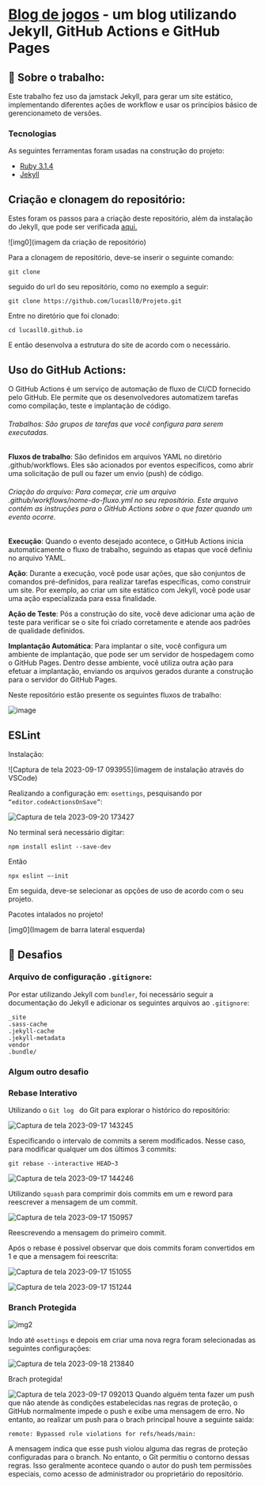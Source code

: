 # [Blog de jogos](https://lucasll0.github.io/) - um blog utilizando Jekyll, GitHub Actions e GitHub Pages

## 📌 Sobre o trabalho:
Este trabalho fez uso da jamstack Jekyll, para gerar um site estático, implementando diferentes ações de workflow e usar os princípios básico de gerencionameto de versões.

### Tecnologias

As seguintes ferramentas foram usadas na construção do projeto:

- [Ruby 3.1.4](https://www.ruby-lang.org/en/downloads/)
- [Jekyll](https://jekyllrb.com/docs/)

## Criação e clonagem do repositório:

Estes foram os passos para a criação deste repositório, além da instalação do Jekyll, que pode ser verificada [aqui.](https://jekyllrb.com/docs/installation/)

![img0](imagem da criação de repositório)

Para a clonagem de repositório, deve-se inserir o seguinte comando:
```
git clone
```
seguido do url do seu repositório, como no exemplo a seguir:
```
git clone https://github.com/lucasll0/Projeto.git
```
Entre no diretório que foi clonado:
```
cd lucasll0.github.io
```
E então desenvolva a estrutura do site de acordo com o necessário.

## Uso do GitHub Actions:
O GitHub Actions é um serviço de automação de fluxo de CI/CD fornecido pelo GitHub. Ele permite que os desenvolvedores automatizem tarefas como compilação, teste e implantação de código.

###### Trabalhos: São grupos de tarefas que você configura para serem executadas.

**Fluxos de trabalho**: São definidos em arquivos YAML no diretório .github/workflows. Eles são acionados por eventos específicos, como abrir uma solicitação de pull ou fazer um envio (push) de código.
###### *Criação do arquivo*: Para começar, crie um arquivo .github/workflows/nome-do-fluxo.yml no seu repositório. Este arquivo contém as instruções para o GitHub Actions sobre o que fazer quando um evento ocorre.

**Execução**:  Quando o evento desejado acontece, o GitHub Actions inicia automaticamente o fluxo de trabalho, seguindo as etapas que você definiu no arquivo YAML.

**Ação**: Durante a execução, você pode usar ações, que são conjuntos de comandos pré-definidos, para realizar tarefas específicas, como construir um site. Por exemplo, ao criar um site estático com Jekyll, você pode usar uma ação especializada para essa finalidade.

**Ação de Teste**: Pós a construção do site, você deve adicionar uma ação de teste para verificar se o site foi criado corretamente e atende aos padrões de qualidade definidos.

**Implantação Automática**: Para implantar o site, você configura um ambiente de implantação, que pode ser um servidor de hospedagem como o GitHub Pages. Dentro desse ambiente, você utiliza outra ação para efetuar a implantação, enviando os arquivos gerados durante a construção para o servidor do GitHub Pages.

Neste repositório estão presente os seguintes fluxos de trabalho:

![image](https://github.com/el1ziane/el1ziane.github.io/assets/113150368/7960e97e-2bb0-4fa1-aa39-4faf2d935a2e)

## **ESLint**

Instalação:

![Captura de tela 2023-09-17 093955](imagem de instalação através do VSCode)

Realizando a configuração em: `⚙️settings`, pesquisando por ```“editor.codeActionsOnSave”```:

![Captura de tela 2023-09-20 173427](https://github.com/el1ziane/el1ziane.github.io/assets/113150368/25dfbe04-81b4-482d-b21c-2b4ff081cb82)

No terminal será necessário digitar:

```
npm install eslint --save-dev
```
Então

```
npx eslint –-init
```
Em seguida, deve-se selecionar as opções de uso de acordo com o seu projeto.

Pacotes intalados no projeto!

[img0](Imagem de barra lateral esquerda)

## 🚀 Desafios

### **Arquivo de configuração** `.gitignore`:
Por estar utilizando Jekyll com `bundler`, foi necessário seguir a documentação do Jekyll e adicionar os seguintes arquivos ao `.gitignore`:
```
_site
.sass-cache
.jekyll-cache
.jekyll-metadata
vendor
.bundle/
```

### **Algum outro desafio**


### **Rebase Interativo**

Utilizando o `Git log ` do Git para explorar o histórico do repositório:

![Captura de tela 2023-09-17 143245](https://github.com/el1ziane/el1ziane.github.io/assets/113150368/0526825f-dabf-4c1e-add3-a266e8460fab)

Especificando o intervalo de commits a serem modificados. Nesse caso, para modificar qualquer um dos últimos 3 commits:

```
git rebase --interactive HEAD~3
```

![Captura de tela 2023-09-17 144246](https://github.com/el1ziane/el1ziane.github.io/assets/113150368/7f20fe87-3fc6-4d84-9ea6-f73faafecc4e)

Utilizando `squash` para comprimir dois commits em um e reword para reescrever a mensagem de um commit.

![Captura de tela 2023-09-17 150957](https://github.com/el1ziane/el1ziane.github.io/assets/113150368/53406abb-edaf-4547-86cf-ddaacfb16a92)

Reescrevendo a mensagem do primeiro commit.

Após o rebase é possivel observar que dois commits foram convertidos em 1 e que a mensagem foi reescrita:

![Captura de tela 2023-09-17 151055](https://github.com/el1ziane/el1ziane.github.io/assets/113150368/92023fad-957d-47dc-8944-427eae173d50)

![Captura de tela 2023-09-17 151244](https://github.com/el1ziane/el1ziane.github.io/assets/113150368/777e4650-a0e2-4b76-ad7c-7dc3ad64cd61)


### **Branch Protegida**

![img2]()

Indo até `⚙️settings` e depois em criar uma nova regra foram selecionadas as seguintes configurações:

![Captura de tela 2023-09-18 213840](https://github.com/el1ziane/el1ziane.github.io/assets/113150368/ed858b1c-586e-4d48-b5d1-f395bbe9752e)  

Brach protegida!

![Captura de tela 2023-09-17 092013](https://github.com/el1ziane/el1ziane.github.io/assets/113150368/98b2e412-3d2b-4e14-b151-ea83a987414f)
Quando alguém tenta fazer um push que não atende às condições estabelecidas nas regras de proteção, o GitHub normalmente impede o push e exibe uma mensagem de erro.
No entanto, ao realizar um push para o brach principal houve a seguinte saida:
```
remote: Bypassed rule violations for refs/heads/main:
```
A mensagem indica que esse push violou alguma das regras de proteção configuradas para o branch. No entanto, o Git permitiu o contorno dessas regras. Isso geralmente acontece quando o autor do push tem permissões especiais, como acesso de administrador ou proprietário do repositório.


